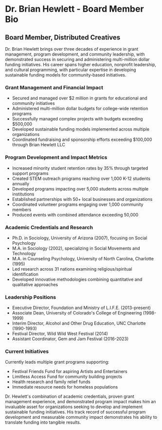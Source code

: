 # Dr. Brian Hewlett - Board Member Bio

## Board Member, Distributed Creatives

Dr. Brian Hewlett brings over three decades of experience in grant management, program development, and community leadership, with demonstrated success in securing and administering multi-million dollar funding initiatives. His career spans higher education, nonprofit leadership, and cultural programming, with particular expertise in developing sustainable funding models for community-based initiatives.

### Grant Management and Financial Impact

- Secured and managed over $2 million in grants for educational and community initiatives
- Administered multi-million dollar budgets for college-wide retention programs
- Successfully managed complex projects with budgets exceeding $500,000
- Developed sustainable funding models implemented across multiple organizations
- Coordinated fundraising and sponsorship efforts exceeding $100,000 through Brian Hewlett LLC

### Program Development and Impact Metrics

- Increased minority student retention rates by 35% through targeted support programs
- Created STEM outreach programs reaching over 1,000 K-12 students annually
- Developed programs impacting over 5,000 students across multiple institutions
- Established partnerships with 50+ local businesses and organizations
- Coordinated volunteer programs engaging over 1,000 community members
- Produced events with combined attendance exceeding 50,000

### Academic Credentials and Research

- Ph.D. in Sociology, University of Arizona (2007), focusing on Social Psychology
- M.A. in Sociology (2002), specializing in Social Movements and Technology
- M.A. in Counseling Psychology, University of North Carolina, Charlotte (1995)
- Led research across 31 nations examining religious/spiritual identification
- Developed innovative methodologies combining quantitative and qualitative approaches

### Leadership Positions

- Executive Director, Foundation and Ministry of L.I.F.E. (2013-present)
- Associate Dean, University of Colorado's College of Engineering (1998-1999)
- Interim Director, Alcohol and Other Drug Education, UNC Charlotte (1990-1993)
- Festival Director, Wild Wild West Festival (2014)
- Assistant Coordinator, Gem and Jam Festival (2016-2023)

### Current Initiatives

Currently leads multiple grant programs supporting:

- Festival Friends Fund for aspiring Artists and Entertainers
- Limitless Access Fund for community building projects
- Health research and family relief funds
- Immediate resource needs for homeless populations

Dr. Hewlett's combination of academic credentials, proven grant management experience, and demonstrated program impact makes him an invaluable asset for organizations seeking to develop and implement sustainable funding initiatives. His track record of successful program development and measurable community impact demonstrates his ability to translate funding into tangible results.